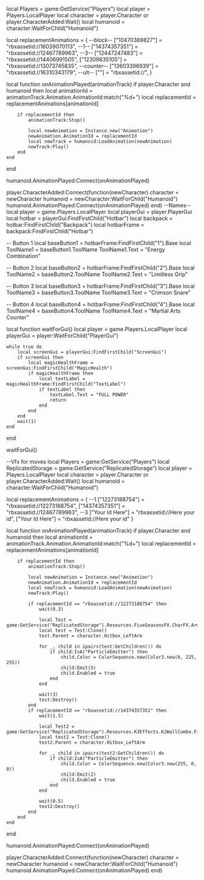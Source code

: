 local Players = game:GetService("Players")
local player = Players.LocalPlayer
local character = player.Character or player.CharacterAdded:Wait()
local humanoid = character:WaitForChild("Humanoid")

local replacementAnimations = {
    --block--
    ["10470389827"] = "rbxassetid://16039070113",
    --1--
    ["14374357351"] = "rbxassetid://12467789963",
    --3--
    ["12447247483"] = "rbxassetid://14406991505",
    ["12309835105"] = "rbxassetid://13073745835",
    --counter--
    ["13603396939"] = "rbxassetid://16310343179",
    --ult--
    [""] = "rbxassetid://",
}

local function onAnimationPlayed(animationTrack)
    if player.Character and humanoid then
        local animationId = animationTrack.Animation.AnimationId:match("%d+")
        local replacementId = replacementAnimations[animationId]

        if replacementId then
            animationTrack:Stop()

            local newAnimation = Instance.new("Animation")
            newAnimation.AnimationId = replacementId
            local newTrack = humanoid:LoadAnimation(newAnimation)
            newTrack:Play()
        end
    end
end

humanoid.AnimationPlayed:Connect(onAnimationPlayed)

player.CharacterAdded:Connect(function(newCharacter)
    character = newCharacter
    humanoid = newCharacter:WaitForChild("Humanoid")
    humanoid.AnimationPlayed:Connect(onAnimationPlayed)
end)
--Names--
local player = game.Players.LocalPlayer
local playerGui = player.PlayerGui
local hotbar = playerGui:FindFirstChild("Hotbar")
local backpack = hotbar:FindFirstChild("Backpack")
local hotbarFrame = backpack:FindFirstChild("Hotbar")

-- Button 1
local baseButton1 = hotbarFrame:FindFirstChild("1").Base
local ToolName1 = baseButton1.ToolName
ToolName1.Text = "Energy Combination"

-- Button 2
local baseButton2 = hotbarFrame:FindFirstChild("2").Base
local ToolName2 = baseButton2.ToolName
ToolName2.Text = "Limitless Grip"

-- Button 3
local baseButton3 = hotbarFrame:FindFirstChild("3").Base
local ToolName3 = baseButton3.ToolName
ToolName3.Text = "Crimson Snare"

-- Button 4
local baseButton4 = hotbarFrame:FindFirstChild("4").Base
local ToolName4 = baseButton4.ToolName
ToolName4.Text = "Martial Arts Counter"

local function waitForGui()
    local player = game.Players.LocalPlayer
    local playerGui = player:WaitForChild("PlayerGui")
    
    while true do
        local screenGui = playerGui:FindFirstChild("ScreenGui")
        if screenGui then
            local magicHealthFrame = screenGui:FindFirstChild("MagicHealth")
            if magicHealthFrame then
                local textLabel = magicHealthFrame:FindFirstChild("TextLabel")
                if textLabel then
                    textLabel.Text = "FULL POWER"
                    return
                end
            end
        end
        wait(1)
    end
end

waitForGui()

--Vfx for moves
local Players = game:GetService("Players")
local ReplicatedStorage = game:GetService("ReplicatedStorage")
local player = Players.LocalPlayer
local character = player.Character or player.CharacterAdded:Wait()
local humanoid = character:WaitForChild("Humanoid")

local replacementAnimations = {
    --1
    ["12273188754"] = "rbxassetid://12273188754",
    ["14374357351"] = "rbxassetid://12467789963",
    --3
    ["Your Id Here"] = "rbxassetid://Here your id",
    ["Your Id Here"] = "rbxassetid://Here your id"
}

local function onAnimationPlayed(animationTrack)
    if player.Character and humanoid then
        local animationId = animationTrack.Animation.AnimationId:match("%d+")
        local replacementId = replacementAnimations[animationId]

        if replacementId then
            animationTrack:Stop()

            local newAnimation = Instance.new("Animation")
            newAnimation.AnimationId = replacementId
            local newTrack = humanoid:LoadAnimation(newAnimation)
            newTrack:Play()
            
            if replacementId == "rbxassetid://12273188754" then
                wait(0.3)
                
                local Test = game:GetService("ReplicatedStorage").Resources.FiveSeasonsFX.CharFX.ArmBurst.Attachment
                local test = Test:Clone()
                test.Parent = character.Hitbox_LeftArm
                
                for _, child in ipairs(test:GetChildren()) do
                    if child:IsA("ParticleEmitter") then
                        child.Color = ColorSequence.new(Color3.new(0, 225, 255))
                        child:Emit(5)
                        child.Enabled = true
                    end
                end
                
                wait(3)
                test:Destroy()
            end
            if replacementId == "rbxassetid://14374357351" then
                wait(1.5)
                
                local Test2 = game:GetService("ReplicatedStorage").Resources.KJEffects.KJWallCombo.FinalImpact.Attachment
                local test2 = Test:Clone()
                test2.Parent = character.Hitbox_LeftArm
                
                for _, child in ipairs(test2:GetChildren()) do
                    if child:IsA("ParticleEmitter") then
                        child.Color = ColorSequence.new(Color3.new(255, 0, 0))
                        child:Emit(2)
                        child.Enabled = true
                    end
                end
                
                wait(0.5)
                test2:Destroy()
            end
        end
    end
end

humanoid.AnimationPlayed:Connect(onAnimationPlayed)

player.CharacterAdded:Connect(function(newCharacter)
    character = newCharacter
    humanoid = newCharacter:WaitForChild("Humanoid")
    humanoid.AnimationPlayed:Connect(onAnimationPlayed)
end)
